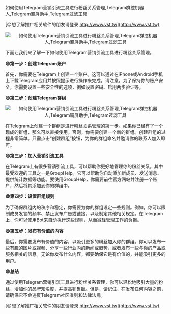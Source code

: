 如何使用Telegram营销引流工具进行粉丝关系管理,Telegram群控机器人,Telegram霸屏助手,Telegram过滤工具

[😍想了解推广相关软件的朋友请登录 http://www.vst.tw](http://www.vst.tw)

 <center><img src="https://vst.tw/MP4/tuiguang/png/6.png" alt="如何使用Telegram营销引流工具进行粉丝关系管理,Telegram群控机器人,Telegram霸屏助手,Telegram过滤工具"></center>

下面让我们来了解一下如何使用Telegram营销引流工具进行粉丝关系管理。

**😄第一步：创建Telegram账户**

首先，你需要在Telegram上创建一个账户。这可以通过在iPhone或Android手机上下载Telegram应用并按照提示进行操作来完成。请注意，为了保持你的账户安全，你需要设置一些安全性的选项，例如设置密码、启用两步验证等。

**😄第二步：创建Telegram群组**

 <center><img src="https://vst.tw/MP4/tuiguang/png/2.png" alt="如何使用Telegram营销引流工具进行粉丝关系管理,Telegram群控机器人,Telegram霸屏助手,Telegram过滤工具"></center>

在Telegram上创建一个群组是进行粉丝关系管理的第一步。如果你已经有了一个现成的群组，那么可以直接使用。否则，你需要创建一个新的群组。创建群组的过程非常简单。只需点击“创建群组”按钮，为你的群组命名并邀请你的联系人加入即可。

**😄第三步：加入营销引流工具**

在Telegram上有很多营销引流工具，可以帮助你更好地管理你的粉丝关系。其中最受欢迎的工具之一是GroupHelp。它可以帮助你自动添加新成员、发送消息、提供统计数据等功能。要使用GroupHelp，你需要前往官方网站并注册一个账户，然后将其添加到你的群组中。

**😄第四步：设置群组规则**

为了确保群组内的秩序和稳定，你需要为你的群组设定一些规则。例如，你可以限制成员发言的频率、禁止发布广告或链接，以及制定其他相关规定。在Telegram上，你可以使用Bot来自动执行这些规则，从而减轻管理工作的负担。

**😄第五步：发布有价值的内容**

最后，你需要发布有价值的内容，以吸引更多的粉丝加入你的群组。你可以发布一些有趣的图片或视频、分享一些行业内的新闻或趋势，或者发布一些与你的产品或服务相关的信息。无论你发布什么内容，都要确保它是有价值的，并能吸引更多的用户。

**😄总结**

通过使用Telegram营销引流工具进行粉丝关系管理，你可以轻松地吸引大量的粉丝，增加你的品牌知名度，并提高销售额。但是，请记住，在发布任何内容之前，请确保它不会违反Telegram社区准则和法律法规。

[😍想了解推广相关软件的朋友请登录 http://www.vst.tw](http://www.vst.tw)



